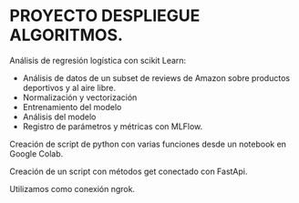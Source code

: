 # PROYECTO DESPLIEGUE ALGORITMOS.

Análisis de regresión logística con scikit Learn: 
- Análisis de datos de un subset de reviews de Amazon sobre productos deportivos y al aire libre.
- Normalización y vectorización
- Entrenamiento del modelo
- Análisis del modelo
- Registro de parámetros y métricas con MLFlow.

Creación de script de python con varias funciones desde un notebook en Google Colab.

Creación de un script con métodos get conectado con FastApi.

Utilizamos como conexión ngrok. 

